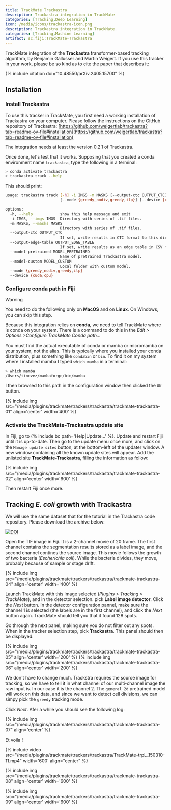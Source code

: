 ```yaml
---
title: TrackMate Trackastra
description: Trackastra integration in TrackMate
categories: [Tracking,Deep Learning]
icon: /media/icons/trackastra-icon.png
description: Trackastra integration in TrackMate.
categories: [Tracking,Machine Learning]
artifact: sc.fiji:TrackMate-Trackastra
---
```


TrackMate integration of the **Trackastra** transformer-based tracking algorithm, by Benjamin Gallusser and Martin Weigert. 
If you use this tracker in your work, please be so kind as to cite the paper that describes it:

{% include citation doi="10.48550/arXiv.2405.15700" %}

## Installation

### Install Trackastra

To use this tracker in TrackMate, you first need a working installation of Trackastra on your computer.
Please follow the instructions on the GitHub repository of Trackastra:
[https://github.com/weigertlab/trackastra?tab=readme-ov-file#installation](https://github.com/weigertlab/trackastra?tab=readme-ov-file#installation)

The integration needs at least the version 0.2.1 of Trackastra.

Once done, let's test that it works. 
Supposing that you created a conda environment name `trackastra`, type the following in a terminal:

```sh
> conda activate trackastra
> trackastra track --help
```
This should print:
```sh
usage: trackastra track [-h] -i IMGS -m MASKS [--output-ctc OUTPUT_CTC] [--output-edge-table OUTPUT_EDGE_TABLE] [--model-pretrained MODEL_PRETRAINED] [--model-custom MODEL_CUSTOM]
                        [--mode {greedy_nodiv,greedy,ilp}] [--device {cuda,cpu}]

options:
  -h, --help            show this help message and exit
  -i IMGS, --imgs IMGS  Directory with series of .tif files.
  -m MASKS, --masks MASKS
                        Directory with series of .tif files.
  --output-ctc OUTPUT_CTC
                        If set, write results in CTC format to this directory.
  --output-edge-table OUTPUT_EDGE_TABLE
                        If set, write results as an edge table in CSV format to the given file.
  --model-pretrained MODEL_PRETRAINED
                        Name of pretrained Trackastra model.
  --model-custom MODEL_CUSTOM
                        Local folder with custom model.
  --mode {greedy_nodiv,greedy,ilp}
  --device {cuda,cpu}
```

### Configure conda path in Fiji

> [!WARNING]
> You need to do the following only on **MacOS** and on **Linux**. 
> On Windows, you can skip this step.

Because this integration relies on **conda**, we need to tell TrackMate where is conda on your system.
There is a command to do this in the _Edit > Options >Configure TrackMate Conda path..._

You must find the actual executable of conda or mamba or micromamba on your system, not the alias.
This is typically where you installed your conda distribution, plus something like `condabin` or `bin`. 
To find it on my system where I installed mamba I typed `which mamba` in a terminal:
```sh
> which mamba
/Users/tinevez/mambaforge/bin/mamba
```
I then browsed to this path in the configuration window then clicked the `OK` button.

{% include img src="/media/plugins/trackmate/trackers/trackastra/trackmate-trackastra-01" align='center' width='400' %}

### Activate the TrackMate-Trackastra update site

In Fiji, go to {% include bc path='Help|Update...' %}. 
Update and restart Fiji until it is up-to-date. 
Then go to the update menu once more, and click on the `Manage update sites` button, at the bottom-left of the updater window. 
A new window containing all the known update sites will appear. 
Add the unlisted site  **TrackMate-Trackastra**, filling the information as follow:

{% include img src="/media/plugins/trackmate/trackers/trackastra/trackmate-trackastra-02" align='center' width='600' %}

Then restart Fiji once more. 

## Tracking _E. coli_ growth with Trackastra

We will use the same dataset that for the tutorial in the Trackastra code repository. 
Please download the archive below:

[![DOI](https://zenodo.org/badge/DOI/10.5281/zenodo.12600359.svg)](https://doi.org/10.5281/zenodo.12600359)

Open the TIF image in Fiji. 
It is a 2-channel movie of 20 frame. 
The first channel contains the segmentation results stored as a label image, and the second channel contines the source image. 
This movie follows the growth of two bacteria (_Escherichia coli_). 
While the bacteria divides, they move, probably because of sample or stage drift.

{% include img src="/media/plugins/trackmate/trackers/trackastra/trackmate-trackastra-04" align='center' width='400' %}

Launch TrackMate with this image selected (_Plugins > Tracking > TrackMate_), and in the detector selection. pick **Label image detector**.
Click the _Next_ button.
In the detector configuration pannel, make sure the channel 1 is selected (the labels are in the first channel), and click the _Next_ button again.
TrackMate should tell you that it found 128 spots. 

Go through the next panel, making sure you do not filter out any spots. 
When in the tracker selection step, pick **Trackastra**.
This panel should then be displayed:

{% include img src="/media/plugins/trackmate/trackers/trackastra/trackmate-trackastra-05" align='center' width='200' %}
{% include img src="/media/plugins/trackmate/trackers/trackastra/trackmate-trackastra-06" align='center' width='200' %}

We don't have to change much. 
Trackstra requires the source image for tracking, so we have to tell it in what channel of our multi-channel image the raw input is.
In our case it is the channel 2. 
The `general_2d` pretrained model will work on this data, and since we want to detect cell divisions, we can simpy pick the `greedy` tracking mode. 

Click _Next_. 
Afer a while you should see the following log:

{% include img src="/media/plugins/trackmate/trackers/trackastra/trackmate-trackastra-07" align='center' %}

Et voila ! 

{% include video 
src="/media/plugins/trackmate/trackers/trackastra/TrackMate-trpL_150310-11.mp4" 
width='600' 
align="center" %}

{% include img src="/media/plugins/trackmate/trackers/trackastra/trackmate-trackastra-08" align='center' width='600' %}

{% include img src="/media/plugins/trackmate/trackers/trackastra/trackmate-trackastra-09" align='center' width='600' %}
